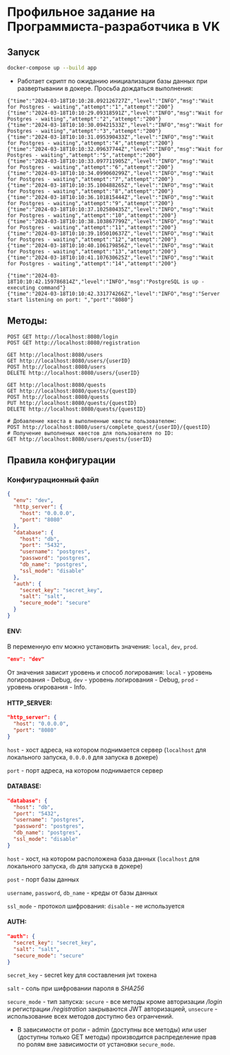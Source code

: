 # Профильное задание на Программиста-разработчика в VK

## Запуск
```bash
docker-compose up --build app
```
* Работает скрипт по ожиданию инициализации базы данных при развертывании в докере. Просьба дождаться выполнения:
```
{"time":"2024-03-18T10:10:28.092126727Z","level":"INFO","msg":"Wait for Postgres - waiting","attempt":"1","attempt":"200"}
{"time":"2024-03-18T10:10:29.09318591Z","level":"INFO","msg":"Wait for Postgres - waiting","attempt":"2","attempt":"200"}
{"time":"2024-03-18T10:10:30.09421533Z","level":"INFO","msg":"Wait for Postgres - waiting","attempt":"3","attempt":"200"}
{"time":"2024-03-18T10:10:31.095390433Z","level":"INFO","msg":"Wait for Postgres - waiting","attempt":"4","attempt":"200"}
{"time":"2024-03-18T10:10:32.09637744Z","level":"INFO","msg":"Wait for Postgres - waiting","attempt":"5","attempt":"200"}
{"time":"2024-03-18T10:10:33.097711905Z","level":"INFO","msg":"Wait for Postgres - waiting","attempt":"6","attempt":"200"}
{"time":"2024-03-18T10:10:34.099060299Z","level":"INFO","msg":"Wait for Postgres - waiting","attempt":"7","attempt":"200"}
{"time":"2024-03-18T10:10:35.100488265Z","level":"INFO","msg":"Wait for Postgres - waiting","attempt":"8","attempt":"200"}
{"time":"2024-03-18T10:10:36.101815444Z","level":"INFO","msg":"Wait for Postgres - waiting","attempt":"9","attempt":"200"}
{"time":"2024-03-18T10:10:37.102580435Z","level":"INFO","msg":"Wait for Postgres - waiting","attempt":"10","attempt":"200"}
{"time":"2024-03-18T10:10:38.103867799Z","level":"INFO","msg":"Wait for Postgres - waiting","attempt":"11","attempt":"200"}
{"time":"2024-03-18T10:10:39.105010637Z","level":"INFO","msg":"Wait for Postgres - waiting","attempt":"12","attempt":"200"}
{"time":"2024-03-18T10:10:40.106179856Z","level":"INFO","msg":"Wait for Postgres - waiting","attempt":"13","attempt":"200"}
{"time":"2024-03-18T10:10:41.107630625Z","level":"INFO","msg":"Wait for Postgres - waiting","attempt":"14","attempt":"200"}
```
```
{"time":"2024-03-18T10:10:42.159786814Z","level":"INFO","msg":"PostgreSQL is up - executing command"}
{"time":"2024-03-18T10:10:42.331774266Z","level":"INFO","msg":"Server start listening on port: ","port":"8080"}
```

## Методы:
```http
POST GET http://localhost:8080/login
POST GET http://localhost:8080/registration

GET http://localhost:8080/users
GET http://localhost:8080/users/{userID}
POST http://localhost:8080/users
DELETE http://localhost:8080/users/{userID}

GET http://localhost:8080/quests
GET http://localhost:8080/quests/{questID}
POST http://localhost:8080/quests
PUT http://localhost:8080/quests/{questID}
DELETE http://localhost:8080/quests/{questID}

# Добавление квеста в выполненные квесты пользователем:
POST http://localhost:8080/users/complete_quest/{userID}/{questID}
# Получение выполненых квестов для пользователя по ID:
GET http://localhost:8080/users/quests/{userID}
```

## Правила конфигурации
### Конфигурационный файл
```json
{
  "env": "dev",
  "http_server": {
    "host": "0.0.0.0",
    "port": "8080"
  },
  "database": {
    "host": "db",
    "port": "5432",
    "username": "postgres",
    "password": "postgres",
    "db_name": "postgres",
    "ssl_mode": "disable"
  },
  "auth": {
    "secret_key": "secret_key",
    "salt": "salt",
    "secure_mode": "secure"
  }
}
```

#### ENV:
В переменную env можно установить значения: `local`, `dev`, `prod`.
```json
"env": "dev"
```
От значения зависит уровень и способ логирования: `local` - уровень логирования - Debug, `dev` - уровень логирования - Debug, `prod` - уровень огирования - Info.

#### HTTP_SERVER:
```json
"http_server": {
  "host": "0.0.0.0",
  "port": "8080"
}
```
`host` - хост адреса, на котором поднимается сервер (`localhost` для локального запуска, `0.0.0.0` для запуска в докере)

`port` - порт адреса, на котором поднимается сервер

#### DATABASE:
```json
"database": {
  "host": "db",
  "port": "5432",
  "username": "postgres",
  "password": "postgres",
  "db_name": "postgres",
  "ssl_mode": "disable"
}
```
`host` - хост, на котором расположена база данных (`localhost` для локального запуска, `db` для запуска в докере)

`post` - порт базы данных

`username`, `password`, `db_name` - креды от базы данных

`ssl_mode` - протокол шифрования: `disable` - не используется

#### AUTH:
```json
"auth": {
  "secret_key": "secret_key",
  "salt": "salt",
  "secure_mode": "secure"
}
```
`secret_key` - secret key для составления jwt токена

`salt` - соль при шифровании пароля в *SHA256*

`secure_mode` - тип запуска: `secure` - все методы кроме авторизации */login* и регистрации */registration* закрываются JWT авторизацией, `unsecure` - использование всех методов доступно без огранчений.

* В зависимости от роли - admin (доступны все методы) или user (доступны только GET методы) производится распределение прав по ролям вне зависимости от установки `secure_mode`.
